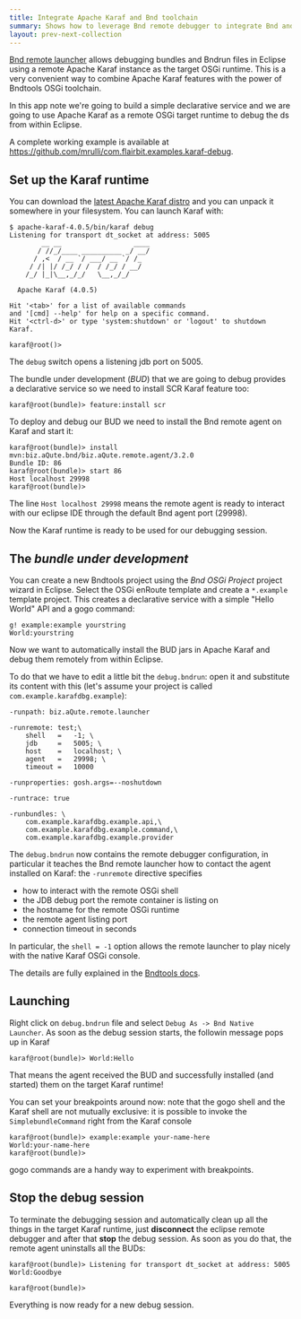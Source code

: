 ```yaml
---
title: Integrate Apache Karaf and Bnd toolchain
summary: Shows how to leverage Bnd remote debugger to integrate Bnd and Apache Karaf
layout: prev-next-collection
---
```


[Bnd remote launcher](http://bnd.bndtools.org/chapters/300-launching.html) allows debugging bundles and Bndrun files in Eclipse using a remote Apache Karaf instance as the target OSGi runtime. This is a very convenient way to combine Apache Karaf features with the power of Bndtools OSGi toolchain.

In this app note we're going to build a simple declarative service and we are going to use Apache Karaf as a remote OSGi target runtime to debug the ds from within Eclipse.

A complete working example is available at https://github.com/mrulli/com.flairbit.examples.karaf-debug.

## Set up the Karaf runtime
You can download the [latest Apache Karaf distro](http://karaf.apache.org/download.html) and you can unpack it somewhere in your filesystem. You can launch Karaf with:

```
$ apache-karaf-4.0.5/bin/karaf debug
Listening for transport dt_socket at address: 5005
        __ __                  ____      
       / //_/____ __________ _/ __/      
      / ,<  / __ `/ ___/ __ `/ /_        
     / /| |/ /_/ / /  / /_/ / __/        
    /_/ |_|\__,_/_/   \__,_/_/         

  Apache Karaf (4.0.5)

Hit '<tab>' for a list of available commands
and '[cmd] --help' for help on a specific command.
Hit '<ctrl-d>' or type 'system:shutdown' or 'logout' to shutdown Karaf.

karaf@root()> 
```
The `debug` switch opens a listening jdb port on 5005.

The bundle under development (*BUD*) that we are going to debug provides a declarative service so we need to install SCR Karaf feature too:

```
karaf@root(bundle)> feature:install scr
```

To deploy and debug our BUD we need to install the Bnd remote agent on Karaf and start it:

```
karaf@root(bundle)> install mvn:biz.aQute.bnd/biz.aQute.remote.agent/3.2.0
Bundle ID: 86
karaf@root(bundle)> start 86
Host localhost 29998
karaf@root(bundle)> 
```

The line `Host localhost 29998` means the remote agent is ready to interact with our eclipse IDE through the default Bnd agent port (29998).

Now the Karaf runtime is ready to be used for our debugging session. 

## The *bundle under development*
You can create a new Bndtools project using the *Bnd OSGi Project* project wizard in Eclipse. Select the OSGi enRoute template and create a `*.example` template project. This creates a declarative service with a simple "Hello World" API and a gogo command:

```
g! example:example yourstring
World:yourstring
```
Now we want to automatically install the BUD jars in Apache Karaf and debug them remotely from within Eclipse. 

To do that we have to edit a little bit the `debug.bndrun`: open it and substitute its content with this (let's assume your project is called `com.example.karafdbg.example`):

```
-runpath: biz.aQute.remote.launcher

-runremote: test;\
	shell   =   -1; \
	jdb     =   5005; \
	host    =   localhost; \
	agent   =   29998; \
	timeout =   10000

-runproperties: gosh.args=--noshutdown

-runtrace: true

-runbundles: \
	com.example.karafdbg.example.api,\
	com.example.karafdbg.example.command,\
	com.example.karafdbg.example.provider
```

The `debug.bndrun` now contains the remote debugger configuration, in particular it teaches the Bnd remote launcher how to contact the agent installed on Karaf: the `-runremote` directive specifies 

* how to interact with the remote OSGi shell
* the JDB debug port the remote container is listing on
* the hostname for the remote OSGi runtime
* the remote agent listing port
* connection timeout in seconds

In particular, the `shell = -1` option allows the remote launcher to play nicely with the native Karaf OSGi console. 

The details are fully explained in the [Bndtools docs](http://bnd.bndtools.org/chapters/300-launching.html).

## Launching
Right click on `debug.bndrun` file and select `Debug As -> Bnd Native Launcher`. As soon as the debug session starts, the followin message pops up in Karaf

```
karaf@root(bundle)> World:Hello
```

That means the agent received the BUD and successfully installed (and started) them on the target Karaf runtime!

You can set your breakpoints around now: note that the gogo shell and the Karaf shell are not mutually exclusive: it is possible to invoke the `SimplebundleCommand` right from the Karaf console

```
karaf@root(bundle)> example:example your-name-here
World:your-name-here
karaf@root(bundle)> 
```
gogo commands are a handy way to experiment with breakpoints.

## Stop the debug session
To terminate the debugging session and automatically clean up all the things in the target Karaf runtime, just **disconnect** the eclipse remote debugger and after that **stop** the debug session. As soon as you do that, the remote agent uninstalls all the BUDs:

```
karaf@root(bundle)> Listening for transport dt_socket at address: 5005
World:Goodbye

karaf@root(bundle)> 
```
Everything is now ready for a new debug session.
